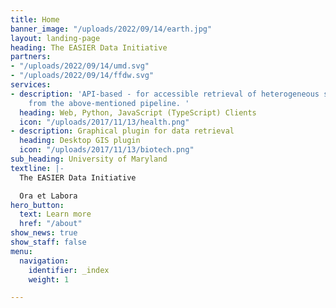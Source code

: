 ```yaml
---
title: Home
banner_image: "/uploads/2022/09/14/earth.jpg"
layout: landing-page
heading: The EASIER Data Initiative
partners:
- "/uploads/2022/09/14/umd.svg"
- "/uploads/2022/09/14/ffdw.svg"
services:
- description: 'API-based - for accessible retrieval of heterogeneous spatial data
    from the above-mentioned pipeline. '
  heading: Web, Python, JavaScript (TypeScript) Clients
  icon: "/uploads/2017/11/13/health.png"
- description: Graphical plugin for data retrieval
  heading: Desktop GIS plugin
  icon: "/uploads/2017/11/13/biotech.png"
sub_heading: University of Maryland
textline: |-
  The EASIER Data Initiative

  Ora et Labora
hero_button:
  text: Learn more
  href: "/about"
show_news: true
show_staff: false
menu:
  navigation:
    identifier: _index
    weight: 1

---
```

